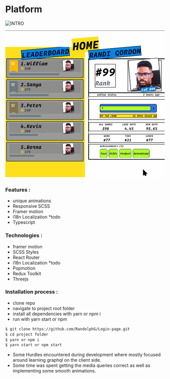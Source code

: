 # Platform

![INTRO](_platform_intro.gif)

![PROFILE](_preview_01.gif)

### Features :
- unique animations
- Responsive SCSS
- Framer motion
- i18n Localization *todo
- Typescript

### Technologies :
- framer motion
- SCSS Styles
- React Router
- i18n Localization *todo
- Popmotion
- Redux Toolkit
- Threejs

### Installation process :
- clone repo
- navigate to project root folder
- install all dependencies with yarn or npm i
- run with yarn start or npm


```bash
$ git clone https://github.com/RandolphG/Login-page.git
$ cd project folder
$ yarn or npm i
$ yarn start or npm start
```

- Some Hurdles encountered during development where mostly focused around learning graphql on the client side.
- Some time was spent getting the media queries correct as well as implementing some smooth animations.
